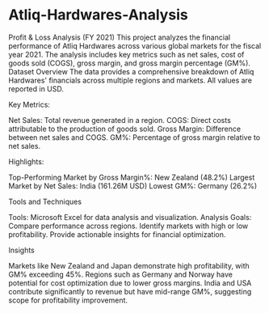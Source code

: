 # Atliq-Hardwares-Analysis
Profit &amp; Loss Analysis (FY 2021)
This project analyzes the financial performance of Atliq Hardwares across various global markets for the fiscal year 2021. The analysis includes key metrics such as net sales, cost of goods sold (COGS), gross margin, and gross margin percentage (GM%).
Dataset Overview
The data provides a comprehensive breakdown of Atliq Hardwares' financials across multiple regions and markets. All values are reported in USD.

Key Metrics:

Net Sales: Total revenue generated in a region.
COGS: Direct costs attributable to the production of goods sold.
Gross Margin: Difference between net sales and COGS.
GM%: Percentage of gross margin relative to net sales.

Highlights:

Top-Performing Market by Gross Margin%: New Zealand (48.2%)
Largest Market by Net Sales: India (161.26M USD)
Lowest GM%: Germany (26.2%)

Tools and Techniques

Tools: Microsoft Excel for data analysis and visualization.
Analysis Goals:
Compare performance across regions.
Identify markets with high or low profitability.
Provide actionable insights for financial optimization.

Insights

Markets like New Zealand and Japan demonstrate high profitability, with GM% exceeding 45%.
Regions such as Germany and Norway have potential for cost optimization due to lower gross margins.
India and USA contribute significantly to revenue but have mid-range GM%, suggesting scope for profitability improvement.
